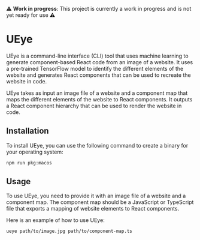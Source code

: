 :warning: **Work in progress**: This project is currently a work in progress and is not yet ready for use :warning:

# UEye

UEye is a command-line interface (CLI) tool that uses machine learning to generate component-based React code from an image of a website. It uses a pre-trained TensorFlow model to identify the different elements of the website and generates React components that can be used to recreate the website in code.

UEye takes as input an image file of a website and a component map that maps the different elements of the website to React components. It outputs a React component hierarchy that can be used to render the website in code.

## Installation

To install UEye, you can use the following command to create a binary for your operating system:

```bash
npm run pkg:macos
```

## Usage

To use UEye, you need to provide it with an image file of a website and a component map. The component map should be a JavaScript or TypeScript file that exports a mapping of website elements to React components.

Here is an example of how to use UEye:

```bash
ueye path/to/image.jpg path/to/component-map.ts
```

